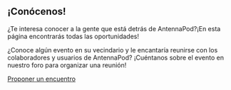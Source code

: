 ## ¡Conócenos!

¿Te interesa conocer a la gente que está detrás de AntennaPod?¡En esta página encontrarás todas las oportunidades!

¿Conoce algún evento en su vecindario y le encantaría reunirse con los colaboradores y usuarios de AntennaPod? ¡Cuéntanos sobre el evento en nuestro foro para organizar una reunión!

[Proponer un encuentro](https://forum.antennapod.org/)
